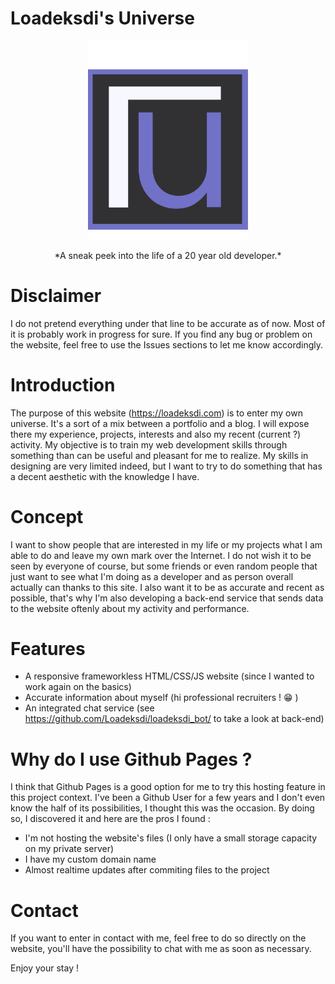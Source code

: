 # Loadeksdi's Universe
<div align="center">
    <img width=256 length=256 src="assets/images/logo.png" alt="Loadeksdi's universe Logo"></img>
    <p>*A sneak peek into the life of a 20 year old developer.*</p>
</div>

# Disclaimer
I do not pretend everything under that line to be accurate as of now. Most of it is probably work in progress for sure. If you find any bug or problem on the website, feel free to use the Issues sections to let me know accordingly.
# Introduction
The purpose of this website (https://loadeksdi.com) is to enter my own universe. It's a sort of a mix between a portfolio and a blog. I will expose there my experience, projects, interests and also my recent (current ?) activity. My objective is to train my web development skills through something than can be useful and pleasant for me to realize. My skills in designing are very limited indeed, but I want to try to do something that has a decent aesthetic with the knowledge I have.

# Concept
I want to show people that are interested in my life or my projects what I am able to do and leave my own mark over the Internet. I do not wish it to be seen by everyone of course, but some friends or even random people that just want to see what I'm doing as a developer and as person overall actually can thanks to this site. I also want it to be as accurate and recent as possible, that's why I'm also developing a back-end service that sends data to the website oftenly about my activity and performance.

# Features
- A responsive frameworkless HTML/CSS/JS website (since I wanted to work again on the basics)
- Accurate information about myself (hi professional recruiters ! 😁 )
- An integrated chat service (see https://github.com/Loadeksdi/loadeksdi_bot/ to take a look at back-end)
# Why do I use Github Pages ?
I think that Github Pages is a good option for me to try this hosting feature in this project context. I've been a Github User for a few years and I don't even know the half of its possibilities, I thought this was the occasion. By doing so, I discovered it and here are the pros I found : 
- I'm not hosting the website's files (I only have a small storage capacity on my private server)
- I have my custom domain name
- Almost realtime updates after commiting files to the project

# Contact
If you want to enter in contact with me, feel free to do so directly on the website, you'll have the possibility to chat with me as soon as necessary.

Enjoy your stay !